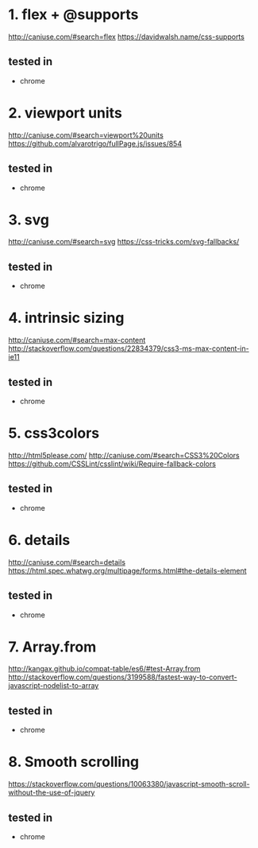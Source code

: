 # 1. flex + @supports
http://caniuse.com/#search=flex
https://davidwalsh.name/css-supports
## tested in
- chrome

# 2. viewport units
http://caniuse.com/#search=viewport%20units
https://github.com/alvarotrigo/fullPage.js/issues/854

## tested in
- chrome

# 3. svg
http://caniuse.com/#search=svg
https://css-tricks.com/svg-fallbacks/

## tested in
- chrome

# 4. intrinsic sizing
http://caniuse.com/#search=max-content
http://stackoverflow.com/questions/22834379/css3-ms-max-content-in-ie11

## tested in
- chrome

# 5. css3colors
http://html5please.com/
http://caniuse.com/#search=CSS3%20Colors
https://github.com/CSSLint/csslint/wiki/Require-fallback-colors

## tested in
- chrome

# 6. details
http://caniuse.com/#search=details
https://html.spec.whatwg.org/multipage/forms.html#the-details-element

## tested in
- chrome

# 7. Array.from
http://kangax.github.io/compat-table/es6/#test-Array.from
http://stackoverflow.com/questions/3199588/fastest-way-to-convert-javascript-nodelist-to-array

## tested in
- chrome

# 8. Smooth scrolling
https://stackoverflow.com/questions/10063380/javascript-smooth-scroll-without-the-use-of-jquery

## tested in
- chrome



